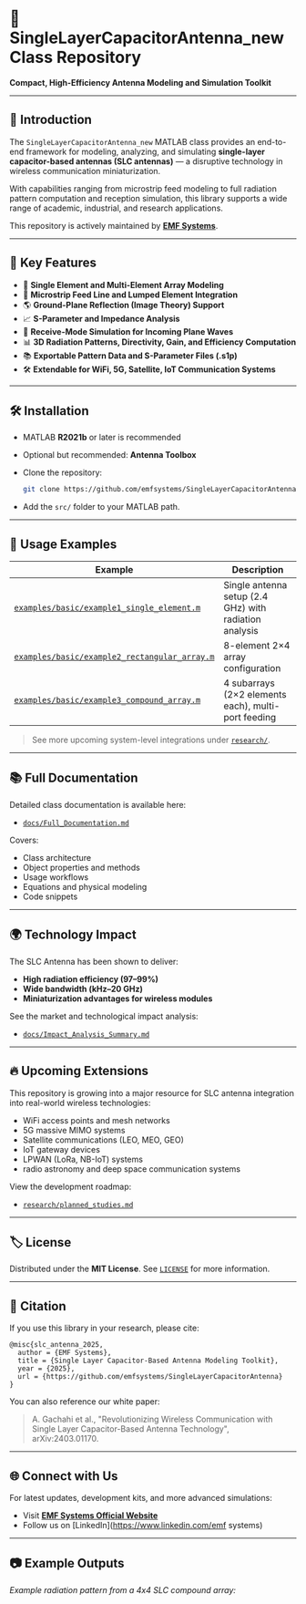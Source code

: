 # 🛁 SingleLayerCapacitorAntenna\_new Class Repository

**Compact, High-Efficiency Antenna Modeling and Simulation Toolkit**

&#x20;&#x20;

---

## 🚀 Introduction

The `SingleLayerCapacitorAntenna_new` MATLAB class provides an end-to-end framework for modeling, analyzing, and simulating **single-layer capacitor-based antennas (SLC antennas)** — a disruptive technology in wireless communication miniaturization.

With capabilities ranging from microstrip feed modeling to full radiation pattern computation and reception simulation, this library supports a wide range of academic, industrial, and research applications.

This repository is actively maintained by [**EMF Systems**](https://emfsystems.africa).

---

## 🎯 Key Features

* 🛁 **Single Element and Multi-Element Array Modeling**
* 🔗 **Microstrip Feed Line and Lumped Element Integration**
* 🌎 **Ground-Plane Reflection (Image Theory) Support**
* 📈 **S-Parameter and Impedance Analysis**
* 🧐 **Receive-Mode Simulation for Incoming Plane Waves**
* 📊 **3D Radiation Patterns, Directivity, Gain, and Efficiency Computation**
* 📚 **Exportable Pattern Data and S-Parameter Files (.s1p)**
* 🛠️ **Extendable for WiFi, 5G, Satellite, IoT Communication Systems**

---

## 🛠 Installation

* MATLAB **R2021b** or later is recommended
* Optional but recommended: **Antenna Toolbox**
* Clone the repository:

  ```bash
  git clone https://github.com/emfsystems/SingleLayerCapacitorAntenna.git
  ```
* Add the `src/` folder to your MATLAB path.

---

## 🧪 Usage Examples

| Example                                                                                      | Description                                            |
| -------------------------------------------------------------------------------------------- | ------------------------------------------------------ |
| [`examples/basic/example1_single_element.m`](examples/basic/example1_single_element.m)       | Single antenna setup (2.4 GHz) with radiation analysis |
| [`examples/basic/example2_rectangular_array.m`](examples/basic/example2_rectangular_array.m) | 8-element 2×4 array configuration                      |
| [`examples/basic/example3_compound_array.m`](examples/basic/example3_compound_array.m)       | 4 subarrays (2×2 elements each), multi-port feeding    |

> See more upcoming system-level integrations under [`research/`](research/).

---

## 📚 Full Documentation

Detailed class documentation is available here:

* [`docs/Full_Documentation.md`](docs/Full_Documentation.md)

Covers:

* Class architecture
* Object properties and methods
* Usage workflows
* Equations and physical modeling
* Code snippets

---

## 🌍 Technology Impact

The SLC Antenna has been shown to deliver:

* **High radiation efficiency (97–99%)**
* **Wide bandwidth (kHz–20 GHz)**
* **Miniaturization advantages for wireless modules**

See the market and technological impact analysis:

* [`docs/Impact_Analysis_Summary.md`](docs/Impact_Analysis_Summary.md)

---

## 🔥 Upcoming Extensions

This repository is growing into a major resource for SLC antenna integration into real-world wireless technologies:

* WiFi access points and mesh networks
* 5G massive MIMO systems
* Satellite communications (LEO, MEO, GEO)
* IoT gateway devices
* LPWAN (LoRa, NB-IoT) systems
* radio astronomy and deep space communication systems

View the development roadmap:

* [`research/planned_studies.md`](research/planned_studies.md)

---

## 🏷 License

Distributed under the **MIT License**.
See [`LICENSE`](LICENSE) for more information.

---

## 🧠 Citation

If you use this library in your research, please cite:

```
@misc{slc_antenna_2025,
  author = {EMF Systems},
  title = {Single Layer Capacitor-Based Antenna Modeling Toolkit},
  year = {2025},
  url = {https://github.com/emfsystems/SingleLayerCapacitorAntenna}
}
```

You can also reference our white paper:

> A. Gachahi et al., "Revolutionizing Wireless Communication with Single Layer Capacitor-Based Antenna Technology", arXiv:2403.01170.

---

## 🌐 Connect with Us

For latest updates, development kits, and more advanced simulations:

* Visit [**EMF Systems Official Website**](https://emfsystems.africa)
* Follow us on [LinkedIn](https://www.linkedin.com/emf systems)

---

## 📷 Example Outputs

*Example radiation pattern from a 4x4 SLC compound array:*
